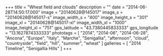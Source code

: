 +++
title = "Wheat field and clouds"
description = ""
date = "2014-06-28T14:50:17.000"
image = "20140628@145017"
image_s = "20140628@145017-s"
image_width_s = "400"
image_height_s = "301"
image_xl = "20140628@145017-xl"
image_width_xl = "1000"
image_height_xl = "751"
gps_latitude = "43.7380445833333"
gps_longitude = "13.1627874333333"
phototags = [ "2014", "2014-06", "2014-06-28", "Ancona", "Europe", "Italy", "Marche", "Senigallia", "afternoon", "cloud", "countryside", "field", "hill", "summer", "wheat" ]
galleries = [ "2014 Timeline", "Senigallia Hills" ]
+++
